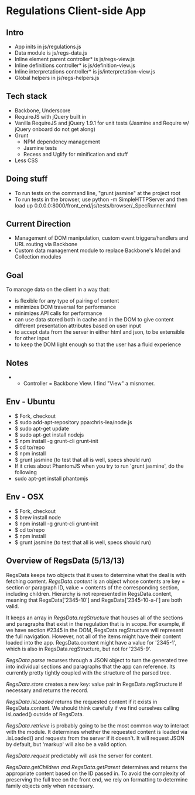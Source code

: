 # Regulations Client-side App

## Intro
- App inits in js/regulations.js
- Data module is js/regs-data.js
- Inline element parent controller* is js/regs-view.js
- Inline definitions controller* is js/definition-view.js
- Inline interpretations controller* is js/interpretation-view.js
- Global helpers in js/regs-helpers.js

## Tech stack
- Backbone, Underscore
- RequireJS with jQuery built in
- Vanilla RequireJS and jQuery 1.9.1 for unit tests (Jasmine and Require w/ jQuery onboard do not get along)
- Grunt
    - NPM dependency management
    - Jasmine tests
    - Recess and Uglify for minification and stuff
- Less CSS

## Doing stuff
- To run tests on the command line, "grunt jasmine" at the project root
- To run tests in the browser, use python -m SimpleHTTPServer and then load up 0.0.0.0:8000/front_end/js/tests/browser/_SpecRunner.html

## Current Direction
- Management of DOM manipulation, custom event triggers/handlers and URL routing via Backbone
- Custom data management module to replace Backbone's Model and Collection modules

## Goal
To manage data on the client in a way that:
- is flexible for any type of pairing of content
- minimizes DOM traversal for performance
- minimizes API calls for performance
- can use data stored both in cache and in the DOM to give content different presentation attributes based on user input
- to accept data from the server in either html and json, to be extensible for other input
- to keep the DOM light enough so that the user has a fluid experience

## Notes
- * Controller = Backbone View. I find "View" a misnomer.

## Env - Ubuntu
- $ Fork, checkout
- $ sudo add-apt-repository ppa:chris-lea/node.js
- $ sudo apt-get update
- $ sudo apt-get install nodejs
- $ npm install -g grunt-cli grunt-init
- $ cd to/repo
- $ npm install
- $ grunt jasmine (to test that all is well, specs should run)
- If it cries about PhantomJS when you try to run 'grunt jasmine', do the following
- sudo apt-get install phantomjs

## Env - OSX
- $ Fork, checkout
- $ brew install node
- $ npm install -g grunt-cli grunt-init
- $ cd to/repo
- $ npm install
- $ grunt jasmine (to test that all is well, specs should run)

## Overview of RegsData (5/13/13)
RegsData keeps two objects that it uses to determine what the deal is with fetching content. *RegsData.content* is an object whose contents are key = section or paragraph ID, value = contents of the corresponding section, including children. Hierarchy is not represented in RegsData.content, meaning that RegsData['2345-10'] and RegsData['2345-10-a-i'] are both valid.

It keeps an array in *RegsData.regStructure* that houses all of the sections and paragraphs that exist in the regulation that is in scope. For example, if we have section #2345 in the DOM, RegsData.regStructure will represent the full navigation. However, not all of the items might have their content loaded into the app. RegsData.content might have a value for '2345-1', which is also in RegsData.regStructure, but not for '2345-9'.

*RegsData.parse* recurses through a JSON object to turn the generated tree into individual sections and paragraphs that the app can reference. Its currently pretty tightly coupled with the structure of the parsed tree.

*RegsData.store* creates a new key: value pair in RegsData.regStructure if necessary and returns the record.

*RegsData.isLoaded* returns the requested content if it exists in RegsData.content. We should think carefully if we find ourselves calling isLoaded() outside of RegsData.

*RegsData.retrieve* is probably going to be the most common way to interact with the module. It determines whether the requested content is loaded via .isLoaded() and requests from the server if it doesn't. It will request JSON by default, but 'markup' will also be a valid option. 

*RegsData.request* predictably will ask the server for content.

*RegsData.getChildren and RegsData.getParent* determines and returns the appropriate content based on the ID passed in. To avoid the complexity of preserving the full tree on the front end, we rely on formatting to determine family objects only when necessary.
